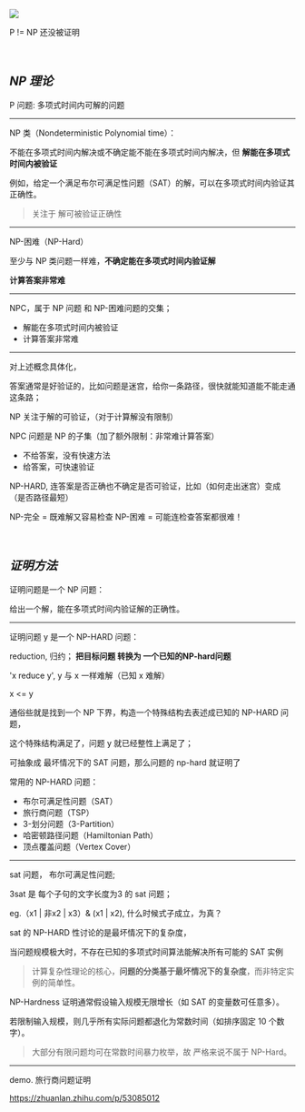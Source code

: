 
![](https://img-1301102143.cos.ap-beijing.myqcloud.com/202201091717393.png)


P != NP 还没被证明 


</br>

## _NP 理论_

P 问题: 多项式时间内可解的问题

----------

NP 类（Nondeterministic Polynomial time）： 

不能在多项式时间内解决或不确定能不能在多项式时间内解决，但 **解能在多项式时间内被验证**

例如，给定一个满足布尔可满足性问题（SAT）的解，可以在多项式时间内验证其正确性。

> 关注于 解可被验证正确性

-----------


NP-困难（NP-Hard）

至少与 NP 类问题一样难，**不确定能在多项式时间内验证解**

**计算答案非常难**

----------

NPC，属于 NP 问题 和 NP-困难问题的交集；

- 解能在多项式时间内被验证
- 计算答案非常难

---------


对上述概念具体化，

答案通常是好验证的，比如问题是迷宫，给你一条路径，很快就能知道能不能走通这条路；

NP 关注于解的可验证，（对于计算解没有限制）

NPC 问题是 NP 的子集（加了额外限制：非常难计算答案）
- 不给答案，没有快速方法
- 给答案，可快速验证

NP-HARD, 连答案是否正确也不确定是否可验证，比如（如何走出迷宫）变成（是否路径最短）


NP-完全 = 既难解又容易检查
NP-困难 = 可能连检查答案都很难！



</br>

## _证明方法_

证明问题是一个 NP 问题：

给出一个解，能在多项式时间内验证解的正确性。


----------

证明问题 y 是一个 NP-HARD 问题：

reduction, 归约； **把目标问题 转换为 一个已知的NP-hard问题**

'x reduce y', y 与 x 一样难解（已知 x 难解）

x <= y


通俗些就是找到一个 NP 下界，构造一个特殊结构去表述成已知的 NP-HARD 问题，

这个特殊结构满足了，问题 y 就已经整性上满足了；

可抽象成 最坏情况下的 SAT 问题，那么问题的 np-hard 就证明了



常用的 NP-HARD 问题：
- 布尔可满足性问题（SAT）
- 旅行商问题（TSP）
- 3-划分问题（3-Partition）
- 哈密顿路径问题（Hamiltonian Path）
- 顶点覆盖问题（Vertex Cover）



----------

sat 问题， 布尔可满足性问题;

3sat 是 每个子句的文字长度为3 的 sat 问题；

eg.（x1 | 非x2 | x3）& (x1 | x2), 什么时候式子成立，为真？

sat 的 NP-HARD 性讨论的是最坏情况下的复杂度，

当问题规模极大时，不存在已知的多项式时间算法能解决所有可能的 SAT 实例

> 计算复杂性理论的核心，**问题的分类基于最坏情况下的复杂度**，而非特定实例的简单性。


NP-Hardness 证明通常假设输入规模无限增长（如 SAT 的变量数可任意多）。

若限制输入规模，则几乎所有实际问题都退化为常数时间（如排序固定 10 个数字）。


> 大部分有限问题均可在常数时间暴力枚举，故 严格来说不属于 NP-Hard。


----------

demo. 旅行商问题证明

https://zhuanlan.zhihu.com/p/53085012
